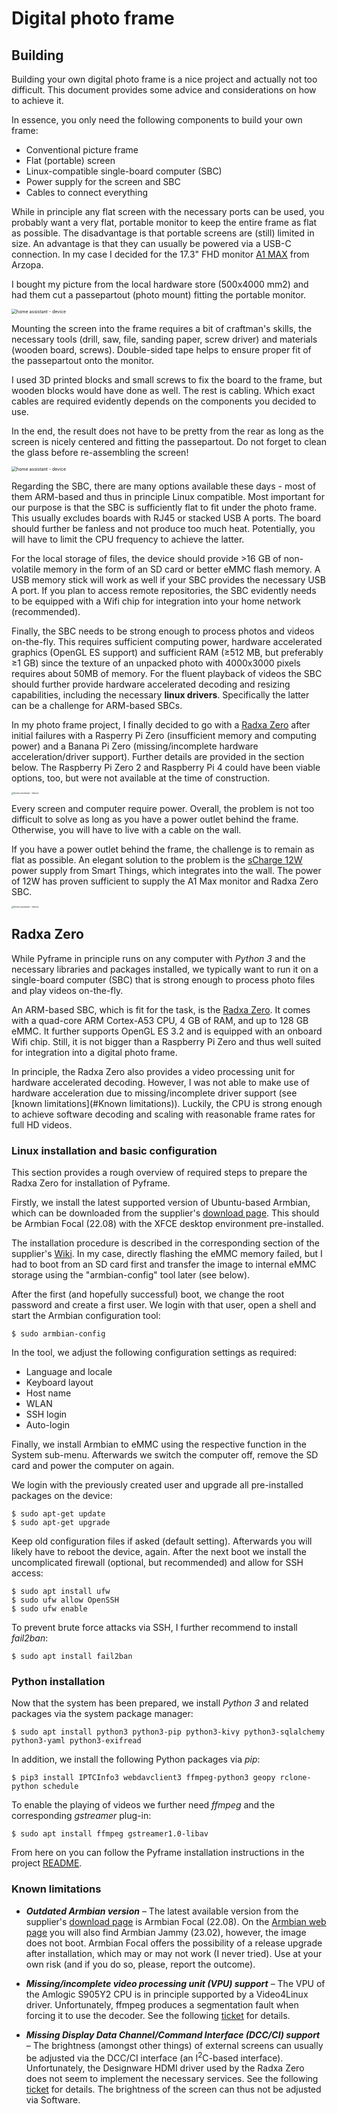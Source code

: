 # Digital photo frame

## Building

Building your own digital photo frame is a nice project and actually not too difficult. This document provides some advice and considerations on how to achieve it. 

In essence, you only need the following components to build your own frame:

* Conventional picture frame
* Flat (portable) screen
* Linux-compatible single-board computer (SBC)
* Power supply for the screen and SBC
* Cables to connect everything

While in principle any flat screen with the necessary ports can be used, you probably want a very flat, portable monitor to keep the entire frame as flat as possible. The disadvantage is that portable screens are (still) limited in size. An advantage is that they can usually be powered via a USB-C connection. In my case I decided for the 17.3" FHD monitor [A1 MAX](https://www.arzopa.com/products/portable-monitor-17-3-100-srgb-1080p-fhd-hdr-ips-laptop-computer-display) from Arzopa.

I bought my picture from the local hardware store (500x4000 mm2) and had them cut a passepartout (photo mount) fitting the portable monitor.

<img src="docs/images/frame/frame%20-%20front.jpg" alt="home assistant - device" style="zoom:50%;" />

Mounting the screen into the frame requires a bit of craftman's skills, the necessary tools (drill, saw, file, sanding paper, screw driver) and materials (wooden board, screws). Double-sided tape helps to ensure proper fit of the passepartout onto the monitor. 

I used 3D printed blocks and small screws to fix the board to the frame, but wooden blocks would have done as well. The rest is cabling. Which exact cables are required evidently depends on the components you decided to use. 

In the end, the result does not have to be pretty from the rear as long as the screen is nicely centered and fitting the passepartout. Do not forget to clean the glass before re-assembling the screen!

<img src="docs/images/frame/frame%20-%20rear.jpg" alt="home assistant - device" style="zoom:50%;" />

Regarding the SBC, there are many options available these days - most of them ARM-based and thus in principle Linux compatible. Most important for our purpose is that the SBC is sufficiently flat to fit under the photo frame. This usually excludes boards with RJ45 or stacked USB A ports. The board should further be fanless and not produce too much heat. Potentially, you will have to limit the CPU frequency to achieve the latter.

For the local storage of files, the device should provide >16 GB of non-volatile memory in the form of an SD card or better eMMC flash memory. A USB memory stick will work as well if your SBC provides the necessary USB A port.  If you plan to access remote repositories, the SBC evidently needs to be equipped with a Wifi chip for integration into your home network (recommended).

Finally, the SBC needs to be strong enough to process photos and videos on-the-fly. This requires sufficient computing power, hardware accelerated graphics (OpenGL ES support) and sufficient RAM (≥512 MB, but preferably ≥1 GB) since the texture of an unpacked photo with 4000x3000 pixels requires about 50MB of memory. For the fluent playback of videos the SBC should further provide hardware accelerated decoding and resizing capabilities, including the necessary **linux drivers**. Specifically the latter can be a challenge for ARM-based SBCs.

In my photo frame project, I finally decided to go with a [Radxa Zero](https://wiki.radxa.com/Zero) after initial failures with a Rasperry Pi Zero (insufficient memory and computing power) and a Banana Pi Zero (missing/incomplete hardware acceleration/driver support).  Further details are provided in the section below. The Raspberry Pi Zero 2 and Raspberry Pi 4 could have been viable options, too, but were not available at the time of construction.

<img src="docs/images/frame/radxa%20zero.jpg" alt="home assistant - device" style="zoom:25%;" />

Every screen and computer require power. Overall, the problem is not too difficult to solve as long as you have a power outlet behind the frame. Otherwise, you will have to live with a cable on the wall.

If you have a power outlet behind the frame, the challenge is to remain as flat as possible. An elegant solution to the problem is the [sCharge 12W](https://www.smart-things.com/de/produkte/scharge-12w-usb-c-unterputz-stromversorgung/) power supply from Smart Things, which integrates into the wall. The power of 12W has proven sufficient to supply the A1 Max monitor and Radxa Zero SBC.

<img src="docs/images/frame/power%20supply.jpg" alt="home assistant - device" style="zoom: 25%;" />

## Radxa Zero ##

While Pyframe in principle runs on any computer with *Python 3* and the necessary libraries and packages installed, we typically want to run it on a single-board computer (SBC) that is strong enough to process photo files and play videos on-the-fly.

An ARM-based SBC, which is fit for the task, is the [Radxa Zero](https://wiki.radxa.com/Zero). It comes with a quad-core ARM Cortex-A53 CPU, 4 GB of RAM, and up to 128 GB eMMC. It further supports OpenGL ES 3.2 and is equipped with an onboard Wifi chip. Still, it is not bigger than a Raspberry Pi Zero and thus well suited for integration into a digital photo frame.

In principle, the Radxa Zero also provides a video processing unit for hardware accelerated decoding. However, I was not able to make use of hardware acceleration due to missing/incomplete driver support (see [known limitations](#Known limitations)). Luckily, the CPU is strong enough to achieve software decoding and scaling with reasonable frame rates for full HD videos.

### Linux installation and basic configuration ###

This section provides a rough overview of required steps to prepare the Radxa Zero for installation of Pyframe.

Firstly, we install the latest supported version of Ubuntu-based Armbian, which can be downloaded from the supplier's [download page](https://github.com/radxa-build/radxa-zero/releases/tag/20220801-0213). This should be Armbian Focal (22.08) with the XFCE desktop environment pre-installed. 

The installation procedure is described in the corresponding section of the supplier's [Wiki](https://wiki.radxa.com/Zero/install). In my case, directly flashing the eMMC memory failed, but I had to boot from an SD card first and transfer the image to internal eMMC storage using the "armbian-config" tool later (see below).

After the first (and hopefully successful) boot, we change the root password and create a first user. We login with that user, open a shell and start the Armbian configuration tool:

```
$ sudo armbian-config
```

In the tool, we adjust the following configuration settings as required:

* Language and locale
* Keyboard layout
* Host name
* WLAN
* SSH login
* Auto-login

Finally, we install Armbian to eMMC using the respective function in the System sub-menu. Afterwards we switch the computer off, remove the SD card and power the computer on again. 

We login with the previously created user and upgrade all pre-installed packages on the device:

```
$ sudo apt-get update
$ sudo apt-get upgrade
```

Keep old configuration files if asked (default setting). Afterwards you will likely have to reboot the device, again. After the next boot we install the uncomplicated firewall (optional, but recommended) and allow for SSH access:

```
$ sudo apt install ufw
$ sudo ufw allow OpenSSH
$ sudo ufw enable
```

To prevent brute force attacks via SSH, I further recommend to install *fail2ban*:

```
$ sudo apt install fail2ban
```

### Python installation ###

Now that the system has been prepared, we install *Python 3* and related packages via the system package manager:

```
$ sudo apt install python3 python3-pip python3-kivy python3-sqlalchemy python3-yaml python3-exifread
```

In addition, we install the following Python packages via *pip*:

```
$ pip3 install IPTCInfo3 webdavclient3 ffmpeg-python3 geopy rclone-python schedule
```

To enable the playing of videos we further need *ffmpeg* and the corresponding *gstreamer* plug-in:

```
$ sudo apt install ffmpeg gstreamer1.0-libav
```

From here on you can follow the Pyframe installation instructions in the project [README](README.md).

### Known limitations

- ***Outdated Armbian version*** – The latest available version from the supplier's [download page](https://github.com/radxa-build/radxa-zero/releases/tag/20220801-0213) is Armbian Focal (22.08). On the [Armbian web page](https://armbian.com) you will also find Armbian Jammy (23.02), however, the image does not boot. Armbian Focal offers the possibility of a release upgrade after installation, which may or may not work (I never tried). Use at your own risk (and if you do so, please, report the outcome).

- ***Missing/incomplete video processing unit (VPU) support*** – The VPU of the Amlogic S905Y2 CPU is in principle supported by a Video4Linux driver. Unfortunately, ffmpeg produces a segmentation fault when forcing it to use the decoder. See the following [ticket](https://trac.ffmpeg.org/ticket/10290) for details.
- ***Missing Display Data Channel/Command Interface (DCC/CI) support*** – The brightness (amongst other things) of external screens can usually be adjusted via the DCC/CI interface (an I<sup>2</sup>C-based interface). Unfortunately, the Designware HDMI driver used by the Radxa Zero does not seem to implement the necessary services. See the following [ticket](https://github.com/rockowitz/ddcutil/issues/307) for details. The brightness of the screen can thus not be adjusted via Software.